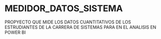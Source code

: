 # MEDIDOR_DATOS_SISTEMA
 PROPYECTO QUE MIDE LOS DATOS CUANTITATIVOS DE LOS ESTRUDIANTES DE LA CARRERA DE SISTEMAS PARA EN EL ANALISIS EN POWER BI 
